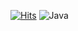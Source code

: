 [![Hits](https://hits.sh/github.com/YSH-research/YSH-research.git.svg?view=today-total&label=Visitor&color=9f9f9f&logo=github)](https://hits.sh/github.com/YSH-research/YSH-research.git/)
![Java](https://img.shields.io/badge/Java-007396.svg?&style=for-the-badge&logo=Java&logoColor=white)
